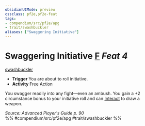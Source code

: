 ```yaml
---
obsidianUIMode: preview
cssclass: pf2e,pf2e-feat
tags:
- compendium/src/pf2e/apg
- trait/swashbuckler
aliases: ["Swaggering Initiative"]
---
```

# Swaggering Initiative  [F](rules/core-rulebook/chapter-9-playing-the-game.md#Actions "Free Action") *Feat 4*  
[swashbuckler](rules/traits/swashbuckler-apg.md)  

- **Trigger** You are about to roll initiative.
- **Activity** Free Action

You swagger readily into any fight—even an ambush. You gain a +2 circumstance bonus to your initiative roll and can [Interact](rules/actions/interact.md) to draw a weapon.

*Source: Advanced Player's Guide p. 90*  
%% #compendium/src/pf2e/apg #trait/swashbuckler %%